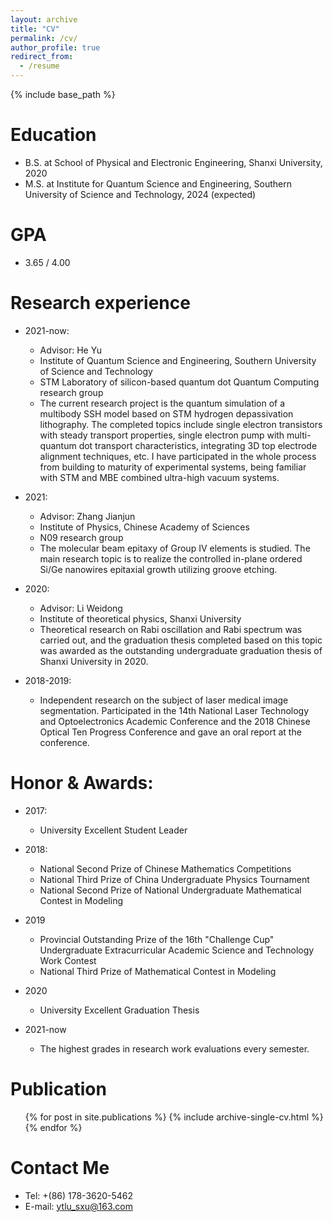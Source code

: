 ```yaml
---
layout: archive
title: "CV"
permalink: /cv/
author_profile: true
redirect_from:
  - /resume
---
```


{% include base_path %}

Education
======
* B.S. at School of Physical and Electronic Engineering, Shanxi University, 2020
* M.S. at Institute for Quantum Science and Engineering, Southern University of Science and Technology, 2024 (expected)

GPA
======
* 3.65 / 4.00

Research experience
======
* 2021-now: 
  * Advisor: He Yu
  * Institute of Quantum Science and Engineering, Southern University of Science and Technology
  * STM Laboratory of silicon-based quantum dot Quantum Computing research group
  * The current research project is the quantum simulation of a multibody SSH model based on STM hydrogen depassivation lithography. The completed topics include single electron transistors with steady transport properties, single electron pump with multi-quantum dot transport characteristics, integrating 3D top electrode alignment techniques, etc. I have participated in the whole process from building to maturity of experimental systems, being familiar with STM and MBE combined ultra-high vacuum systems.

* 2021: 
  * Advisor: Zhang Jianjun
  * Institute of Physics, Chinese Academy of Sciences
  * N09 research group
  * The molecular beam epitaxy of Group IV elements is studied. The main research topic is to realize the controlled in-plane ordered Si/Ge nanowires epitaxial growth utilizing groove etching.
 
* 2020:
  * Advisor: Li Weidong
  * Institute of theoretical physics, Shanxi University
  * Theoretical research on Rabi oscillation and Rabi spectrum was carried out, and the graduation thesis completed based on this topic was awarded as the outstanding undergraduate graduation thesis of Shanxi University in 2020.

* 2018-2019:
  * Independent research on the subject of laser medical image segmentation. Participated in the 14th National Laser Technology and Optoelectronics Academic Conference and the 2018 Chinese Optical Ten Progress Conference and gave an oral report at the conference.
  
Honor & Awards:
======
* 2017:
  * University Excellent Student Leader
   
* 2018:
  * National Second Prize of Chinese Mathematics Competitions 
  * National Third Prize of China Undergraduate Physics Tournament 
  * National Second Prize of National Undergraduate Mathematical Contest in Modeling
    
* 2019
  * Provincial Outstanding Prize of the 16th "Challenge Cup" Undergraduate Extracurricular Academic Science and Technology Work Contest
  * National Third Prize of Mathematical Contest in Modeling
    
* 2020
  * University Excellent Graduation Thesis
    
* 2021-now
  * The highest grades in research work evaluations every semester.
    
Publication
======
  <ul>{% for post in site.publications %}
    {% include archive-single-cv.html %}
  {% endfor %}</ul>
  
Contact Me
======
* Tel: +(86) 178-3620-5462 
* E-mail: ytlu_sxu@163.com
